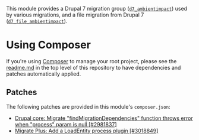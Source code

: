 This module provides a Drupal 7 migration group
([```d7_ambientimpact```](config/install/migrate_plus.migration_group.d7_ambientimpact.yml))
used by various migrations, and a file migration from Drupal 7
([```d7_file_ambientimpact```](config/install/migrate_plus.migration.d7_file_ambientimpact.yml)).

# Using Composer

If you're using [Composer](https://www.drupal.org/docs/develop/using-composer)
to manage your root project, please see the [readme.md](../readme.md) in the top
level of this repository to have dependencies and patches automatically applied.

## Patches

The following patches are provided in this module's ```composer.json```:

* [Drupal core: Migrate "findMigrationDependencies" function throws error when "process" param is null [#2981837]](https://www.drupal.org/project/drupal/issues/2981837)
* [Migrate Plus: Add a LoadEntity process plugin [#3018849]](https://www.drupal.org/project/migrate_plus/issues/3018849#comment-12928073)
